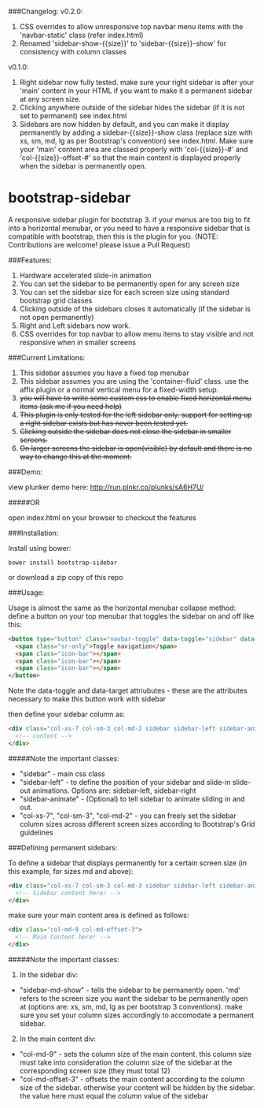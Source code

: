 ###Changelog:
v0.2.0:

1. CSS overrides to allow unresponsive top navbar menu items with the 'navbar-static' class (refer index.html)
2. Renamed 'sidebar-show-{{size}}' to 'sidebar-{{size}}-show' for consistency with column classes


v0.1.0:

1. Right sidebar now fully tested. make sure your right sidebar is after your 'main' content in your HTML if you want to make it a permanent sidebar at any screen size.
2. Clicking anywhere outside of the sidebar hides the sidebar (if it is not set to permanent) see index.html
3. Sidebars are now hidden by default, and you can make it display permanently by adding a sidebar-{{size}}-show class (replace size with xs, sm, md, lg as per Bootstrap's convention) see index.html. Make sure your 'main' content area are classed properly with 'col-{{size}}-#' and 'col-{{size}}-offset-#' so that the main content is displayed properly when the sidebar is permanently open. 

bootstrap-sidebar
=================

A responsive sidebar plugin for bootstrap 3. if your menus are too big to fit into a horizontal menubar, or you need to have a responsive sidebar that is compatible with bootstrap, then this is the plugin for you. 
(NOTE: Contributions are welcome! please issue a Pull Request)


###Features:

1. Hardware accelerated slide-in animation
2. You can set the sidebar to be permanently open for any screen size
2. You can set the sidebar size for each screen size using standard bootstrap grid classes
3. Clicking outside of the sidebars closes it automatically (if the sidebar is not open permanently)
4. Right and Left sidebars now work.
5. CSS overrides for top navbar to allow menu items to stay visible and not responsive when in smaller screens 

###Current Limitations: 

1. This sidebar assumes you have a fixed top menubar
2. This sidebar assumes you are using the 'container-fluid' class. use the affix plugin or a normal vertical menu for a fixed-width setup. 
3. ~~you will have to write some custom css to enable fixed horizontal menu items (ask me if you need help)~~
4. ~~This plugin is only tested for the left sidebar only. support for setting up a right sidebar exists but has never been tested yet.~~ 
5. ~~Clicking outside the sidebar does not close the sidebar in smaller screens.~~
6. ~~On larger screens the sidebar is open(visible) by default and there is no way to change this at the moment.~~ 

###Demo:

view plunker demo here: http://run.plnkr.co/plunks/sA6H7U/

#####OR

open index.html on your browser to checkout the features

###Installation:

Install using bower:

```
bower install bootstrap-sidebar
```

or download a zip copy of this repo 

###Usage:

Usage is almost the same as the horizontal menubar collapse method: define a button on your top menubar that toggles the sidebar on and off like this:

```html
<button type="button" class="navbar-toggle" data-toggle="sidebar" data-target=".sidebar">
  <span class="sr-only">Toggle navigation</span>
  <span class="icon-bar"></span>
  <span class="icon-bar"></span>
  <span class="icon-bar"></span>
</button>
```

Note the data-toggle and data-target attriubutes - these are the attributes necessary to make this button work with sidebar

then define your sidebar column as:

```html
<div class="col-xs-7 col-sm-3 col-md-2 sidebar sidebar-left sidebar-animate">
  <!-- content -->
</div>
```

#####Note the important classes: 

* "sidebar" - main css class
* "sidebar-left" - to define the position of your sidebar and slide-in slide-out animations. Options are: sidebar-left, sidebar-right
* "sidebar-animate" - (Optional) to tell sidebar to animate sliding in and out.
* "col-xs-7", "col-sm-3", "col-md-2" - you can freely set the sidebar column sizes across different screen sizes according to Bootstrap's Grid guidelines

###Defining permanent sidebars:

To define a sidebar that displays permanently for a certain screen size (in this example, for sizes md and above):

```html
<div class="col-xs-7 col-sm-3 col-md-3 sidebar sidebar-left sidebar-animate sidebar-md-show">
  <!-- Sidebar content here! -->
</div>
```

make sure your main content area is defined as follows: 

```html
<div class="col-md-9 col-md-offset-3">
  <!-- Main Content here! -->
</div>
```

#####Note the important classes:

1. In the sidebar div:
  * "sidebar-md-show" - tells the sidebar to be permanently open. 'md' refers to the screen size you want the sidebar to be permanently open at (options are: xs, sm, md, lg as per bootstrap 3 conventions). make sure you set your column sizes accordingly to accomodate a permanent sidebar. 
2. In the main content div:
  * "col-md-9" - sets the column size of the main content. this column size must take into consideration the column size of the sidebar at the corresponding screen size (they must total 12)
  * "col-md-offset-3" - offsets the main content according to the column size of the sidebar. otherwise your content will be hidden by the sidebar. the value here must equal the column value of the sidebar
